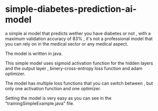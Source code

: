 # simple-diabetes-prediction-ai-model
a simple ai model that predicts wether you have diabetes or not , with a maximum validation accuracy of 83% , it's not a professional model that you can rely on in the medical sector or any medical aspect.

The model is written in java.

This simple model uses sigmoid activation function for the hidden layers and the output layer , binery-cross-entropy loss function and adam optimizer.

The model has multiple loss functions that you can switch between , but only one activation function and one optimizer.

Setting the model is very easy as you can see in the "trainingSimpleExample.java" file.
